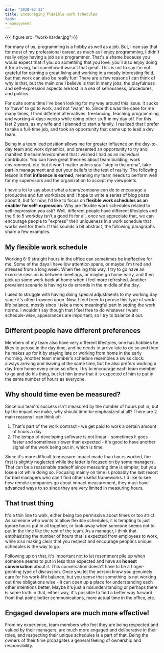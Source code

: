 ```yaml
---
date: "2020-02-13"
title: Encouraging flexible work schedules
tags:
- management
---
```


{{< figure src="work-harder.jpg">}}

For many of us, programming is a hobby as well as a job. But, I can say that for most of my professional career, as much as I enjoy programming, I didn't really enjoy having a job as a programmer. That's a shame because you would expect that if you do something that you love, you'll also enjoy doing it for a living, but somehow it wasn't that great. This is not to say I'm not grateful for earning a great living and working in a mostly interesting field, but that work can also be really fun! There are a few reasons I can think of why is that, but the main one I believe is that in many jobs, the playfulness and self-expression aspects are lost in a sea of seriousness, procedures, and politics.

For quite some time I've been looking for my way around this issue. It sucks to "have" to go to work, and not "want" to. Since this was the case for me many times, I tried different alternatives: freelancing, teaching programming and working 4-days weeks while doing other stuff in my day off. For this last 2 years, as my wife and I planned to start a family, I realized that I prefer to take a full-time job, and took an opportunity that came up to lead a dev team.

Being in a team lead position allows me for greater influence on the day-to-day team and work dynamics, and presented an opportunity to try and manifest the team/environment that I wished I had as an individual contributor. You can have great theories about team building, work environment, etc. but it won't matter unless you "step in the arena", take part in management and put your beliefs to the test of reality. The following lesson is that **influence is earned**, meaning my team needs to perform well for my supervisors and the organization to accept my viewpoints.

I have a lot to say about what a team/company can do to encourage a productive and fun workplace and I hope to write a series of blog posts about it, but for now, I'd like to focus on **flexible work schedules as an enabler for self-expression**. Why are flexible work schedules related to self-expression you ask? Well, different people have different lifestyles and the 9 to 5 workday isn't a good fit for all, once we appreciate that, we can encourage people to "express" their uniqueness in a work schedule that works well for them. If this sounds a bit abstract, the following paragraphs share a few examples.

## My flexible work schedule

Working 8-9 straight hours in the office can sometimes be ineffective for me. Some of the days I have low attention spans, or maybe I'm tired and stressed from a long week. When feeling this way, I try to go have an exercise session in between meetings, or maybe go home early, and then pick up some work back at home when I feel more refreshed. Another prevalent scenario is having to do errands in the middle of the day.

I used to struggle with having doing special adjustments to my working day since it's often frowned upon. Now, I feel freer to peruse this type of work-life balance, mostly since I take a more meaningful part in setting the work norms. I wouldn't say though that I feel free to do whatever I want schedule-wise, appearances are important, so I try to balance it out.

## Different people have different preferences

Members of my team also have very different lifestyles, one has hobbies he likes to peruse in the day time, and he needs to arrive late to do so and then he makes up for it by staying late or working from home in the early morning. Another team member's schedule resembles a swiss clock: always arriving and leaving at the same time, but he also prefers working a day from home every once so often. I try to encourage each team member to go and do his thing, but let him know that it is expected of him to put in the same number of hours as everyone.

## Why should time even be measured?

Since our team's success isn't measured by the number of hours put in, but by the impact we make, why should time be emphasized at all? There are 2 main reasons I can think of:

1. That's part of the work contract - we get paid to work a certain amount of hours a day.
2. The tempo of developing software is not linear - sometimes it goes faster and sometimes slower than expected - it's good to have another signal of the work being put in, which is time.

Since it's more difficult to measure impact made than hours worked, the first is slightly neglected while the latter is focused on by some managers. That can be a reasonable tradeoff since measuring time is simpler, but you lose a lot while doing so. Focusing mainly on time is probably the last resort for bad managers who can't find other useful frameworks. I'd like to see how remote companies go about impact measurement, they must have advanced ways to so since they are very limited in measuring hours.

## That trust thing

It's a thin line to walk, either being too permissive about times or too strict. As someone who wants to allow flexible schedules, it is tempting to just ignore hours put in all together, or look away when someone seems not to put in the time like the rest of the team. As a manager, I think that emphasizing the number of hours that is expected from employees to work, while also making clear that you respect and encourage people's unique schedules is the way to go.

Following up on that, it's important not to let resentment pile up when someone seems to put in less than expected and have an **honest conversation** about it. This conversation doesn't have to be a finger-pointing type of discussion. Once you let the person know you genuinely care for his work-life balance, but you sense that something is not working out time obligations wise - it can open up a place for understanding each other intentions better. Maybe it's just a misunderstanding or perhaps there is some truth in that, either way, it's possible to find a better way forward from that point: better communications, more actual time in the office, etc.

## Engaged developers are much more effective!

From my experience, team members who feel they are being respected and valued by their managers, are much more engaged and deliberative in their roles, and respecting their unique schedules is a part of that. Being the owners of their time propagates a general feeling of ownership and responsibility.
